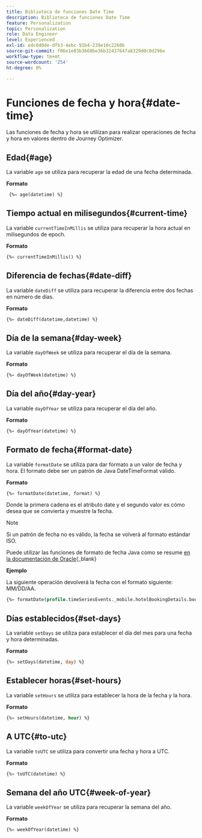 ```yaml
---
title: Biblioteca de funciones Date Time
description: Biblioteca de funciones Date Time
feature: Personalization
topic: Personalization
role: Data Engineer
level: Experienced
exl-id: edc040de-dfb3-4ebc-91b4-239e10c2260b
source-git-commit: f06e1e03b3660be36b32437647a8329d0c0d296e
workflow-type: tm+mt
source-wordcount: '254'
ht-degree: 0%

---
```


# Funciones de fecha y hora{#date-time}

Las funciones de fecha y hora se utilizan para realizar operaciones de fecha y hora en valores dentro de Journey Optimizer.

## Edad{#age}

La variable `age` se utiliza para recuperar la edad de una fecha determinada.

**Formato**

```sql
 {%= age(datetime) %}
```

<!--
**Example**

The following operation gets the value of the identity map for the key `example@example.com`.

```sql
 {%= age(datetime) %}
```
-->

## Tiempo actual en milisegundos{#current-time}

La variable `currentTimeInMillis` se utiliza para recuperar la hora actual en milisegundos de epoch.

**Formato**

```sql
{%= currentTimeInMillis() %}
```

<!--
**Example**

The following operation gets all the keys for the map `identityMap`.

```sql
{%= keys(identityMap) %}
```
-->

## Diferencia de fechas{#date-diff}

La variable `dateDiff` se utiliza para recuperar la diferencia entre dos fechas en número de días.

**Formato**

```sql
{%= dateDiff(datetime,datetime) %}
```

<!--
**Example**

The following operation gets all the values for the map `identityMap`.

```sql
{%= values(identityMap) %}
```
-->


## Día de la semana{#day-week}

La variable `dayOfWeek` se utiliza para recuperar el día de la semana.

**Formato**

```sql
{%= dayOfWeek(datetime) %}
```

<!--
**Example**

The following operation gets all the values for the map `identityMap`.

```sql
{%= values(identityMap) %}
```
-->

## Día del año{#day-year}

La variable `dayOfYear` se utiliza para recuperar el día del año.

**Formato**

```sql
{%= dayOfYear(datetime) %}
```

<!--
**Example**

The following operation gets all the values for the map `identityMap`.

```sql
{%= values(identityMap) %}
```
-->

## Formato de fecha{#format-date}

La variable `formatDate` se utiliza para dar formato a un valor de fecha y hora. El formato debe ser un patrón de Java DateTimeFormat válido.

**Formato**

```sql
{%= formatDate(datetime, format) %}
```

Donde la primera cadena es el atributo date y el segundo valor es cómo desea que se convierta y muestre la fecha.

>[!NOTE]
>
> Si un patrón de fecha no es válido, la fecha se volverá al formato estándar ISO.
>
> Puede utilizar las funciones de formato de fecha Java como se resume [en la documentación de Oracle](https://docs.oracle.com/javase/8/docs/api/java/time/format/DateTimeFormatter.html){_blank}

**Ejemplo**

La siguiente operación devolverá la fecha con el formato siguiente: MM/DD/AA.

```sql
{%= formatDate(profile.timeSeriesEvents._mobile.hotelBookingDetails.bookingDate, "MM/DD/YY") %}
```

## Días establecidos{#set-days}

La variable `setDays` se utiliza para establecer el día del mes para una fecha y hora determinadas.

**Formato**

```sql
{%= setDays(datetime, day) %}
```

<!--
**Example**

The following operation gets all the values for the map `identityMap`.

```sql
{%= values(identityMap) %}
```
-->

## Establecer horas{#set-hours}

La variable `setHours` se utiliza para establecer la hora de la fecha y la hora.

**Formato**

```sql
{%= setHours(datetime, hour) %}
```

<!--
**Example**

The following operation gets all the values for the map `identityMap`.

```sql
{%= values(identityMap) %}
```
-->


## A UTC{#to-utc}

La variable `toUTC` se utiliza para convertir una fecha y hora a UTC.


**Formato**

```sql
{%= toUTC(datetime) %}
```

<!--
**Example**

The following operation gets all the values for the map `identityMap`.

```sql
{%= values(identityMap) %}
```
-->


## Semana del año UTC{#week-of-year}

La variable `weekOfYear` se utiliza para recuperar la semana del año.

**Formato**

```sql
{%= weekOfYear(datetime) %}
```

<!--
**Example**

The following operation gets all the values for the map `identityMap`.

```sql
{%= values(identityMap) %}
```
-->